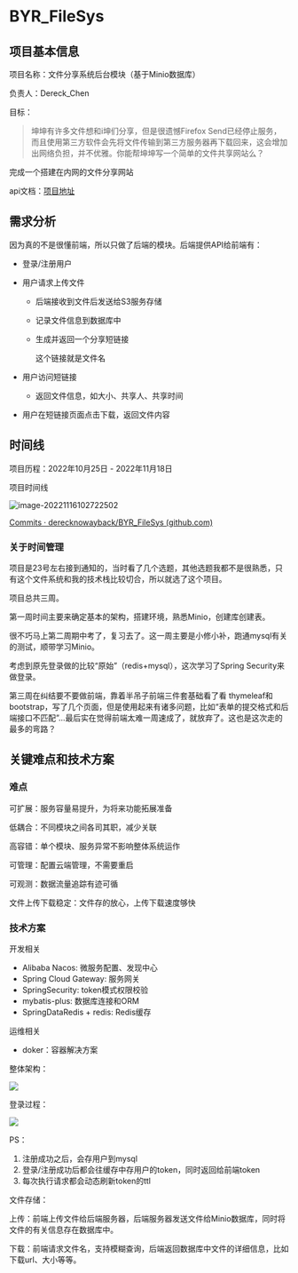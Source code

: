 # BYR_FileSys

## 项目基本信息

项目名称：文件分享系统后台模块（基于Minio数据库）

负责人：Dereck_Chen

目标：

> 坤坤有许多文件想和i坤们分享，但是很遗憾Firefox Send已经停止服务，而且使用第三方软件会先将文件传输到第三方服务器再下载回来，这会增加出网络负担，并不优雅。你能帮坤坤写一个简单的文件共享网站么？

完成一个搭建在内网的文件分享网站

api文档：[项目地址](https://www.apifox.cn/apidoc/shared-6e3874dc-7a38-4504-be61-a1b4d7ab03dd)



## 需求分析

因为真的不是很懂前端，所以只做了后端的模块。后端提供API给前端有：

- 登录/注册用户

- 用户请求上传文件

  - 后端接收到文件后发送给S3服务存储

  - 记录文件信息到数据库中

  - 生成并返回一个分享短链接 

    这个链接就是文件名

- 用户访问短链接

  - 返回文件信息，如大小、共享人、共享时间

- 用户在短链接页面点击下载，返回文件内容





## 时间线

项目历程：2022年10月25日 - 2022年11月18日

项目时间线

![image-20221116102722502](https://img-blog.csdnimg.cn/947a5522f0d5425bbd96cd194d6e22e1.png)

[Commits · derecknowayback/BYR_FileSys (github.com)](https://github.com/derecknowayback/BYR_FileSys/commits/master)

### 关于时间管理

项目是23号左右接到通知的，当时看了几个选题，其他选题我都不是很熟悉，只有这个文件系统和我的技术栈比较切合，所以就选了这个项目。

项目总共三周。

第一周时间主要来确定基本的架构，搭建环境，熟悉Minio，创建库创建表。

很不巧马上第二周期中考了，复习去了。这一周主要是小修小补，跑通mysql有关的测试，顺带学习Minio。

考虑到原先登录做的比较“原始”（redis+mysql），这次学习了Spring Security来做登录。

第三周在纠结要不要做前端，靠着半吊子前端三件套基础看了看 thymeleaf和bootstrap，写了几个页面，但是使用起来有诸多问题，比如“表单的提交格式和后端接口不匹配”...最后实在觉得前端太难一周速成了，就放弃了。这也是这次走的最多的弯路？



## 关键难点和技术方案

### 难点

可扩展：服务容量易提升，为将来功能拓展准备

低耦合：不同模块之间各司其职，减少关联

高容错：单个模块、服务异常不影响整体系统运作

可管理：配置云端管理，不需要重启

可观测：数据流量追踪有迹可循

文件上传下载稳定：文件存的放心，上传下载速度够快



### 技术方案

开发相关

- Alibaba Nacos: 微服务配置、发现中心
- Spring Cloud Gateway: 服务网关
- SpringSecurity: token模式权限校验
- mybatis-plus: 数据库连接和ORM 
- SpringDataRedis + redis: Redis缓存

运维相关 

- doker：容器解决方案



整体架构：

![](https://img-blog.csdnimg.cn/d0666e3d1205442dbf947ce359008c3d.jpeg)



登录过程：

![](https://img-blog.csdnimg.cn/8e881dabb5ec478698560eb94f816c70.jpeg)

PS：

1. 注册成功之后，会存用户到mysql
2. 登录/注册成功后都会往缓存中存用户的token，同时返回给前端token
3. 每次执行请求都会动态刷新token的ttl



文件存储：

上传：前端上传文件给后端服务器，后端服务器发送文件给Minio数据库，同时将文件的有关信息存在数据库中。

下载：前端请求文件名，支持模糊查询，后端返回数据库中文件的详细信息，比如下载url、大小等等。
